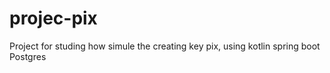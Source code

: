 # projec-pix
Project for studing how simule the creating key pix, using kotlin spring boot Postgres
